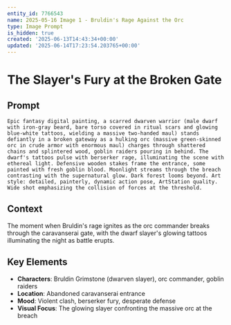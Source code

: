 ```yaml
---
entity_id: 7766543
name: 2025-05-16 Image 1 - Bruldin's Rage Against the Orc
type: Image Prompt
is_hidden: true
created: '2025-06-13T14:43:34+00:00'
updated: '2025-06-14T17:23:54.203765+00:00'
---
```


# The Slayer's Fury at the Broken Gate

## Prompt

```
Epic fantasy digital painting, a scarred dwarven warrior (male dwarf with iron-gray beard, bare torso covered in ritual scars and glowing blue-white tattoos, wielding a massive two-handed maul) stands defiantly in a broken gateway as a hulking orc (massive green-skinned orc in crude armor with enormous maul) charges through shattered chains and splintered wood, goblin raiders pouring in behind. The dwarf's tattoos pulse with berserker rage, illuminating the scene with ethereal light. Defensive wooden stakes frame the entrance, some painted with fresh goblin blood. Moonlight streams through the breach contrasting with the supernatural glow. Dark forest looms beyond. Art style: detailed, painterly, dynamic action pose, ArtStation quality. Wide shot emphasizing the collision of forces at the threshold.

```

## Context

The moment when Bruldin's rage ignites as the orc commander breaks through the caravanserai gate, with the dwarf slayer's glowing tattoos illuminating the night as battle erupts.

## Key Elements

- **Characters**: Bruldin Grimstone (dwarven slayer), orc commander, goblin raiders
- **Location**: Abandoned caravanserai entrance
- **Mood**: Violent clash, berserker fury, desperate defense
- **Visual Focus**: The glowing slayer confronting the massive orc at the breach